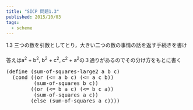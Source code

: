 ```yaml
---
title: "SICP 問題1.3"
published: 2015/10/03
tags:
  - scheme
---
```


<p>1.3  三つの数を引数としてとり，大きい二つの数の事情の話を返す手続きを書け<br/>
　<br/>
答えはa<sup>2</sup> + b<sup>2</sup>, b<sup>2</sup> + c<sup>2</sup>, c<sup>2</sup> + a<sup>2</sup>の３通りがあるのでその分け方をもとに書く</p>

<pre class="code lang-scheme" data-lang="scheme" data-unlink><span class="synSpecial">(</span><span class="synStatement">define</span> <span class="synSpecial">(</span>sum-of-squares-large2 a b c<span class="synSpecial">)</span>
  <span class="synSpecial">(</span><span class="synStatement">cond</span> <span class="synSpecial">((</span><span class="synStatement">or</span> <span class="synSpecial">(</span><span class="synIdentifier">&lt;=</span> a b c<span class="synSpecial">)</span> <span class="synSpecial">(</span><span class="synIdentifier">&lt;=</span> a c b<span class="synSpecial">))</span>
         <span class="synSpecial">(</span>sum-of-squares b c<span class="synSpecial">))</span>
        <span class="synSpecial">((</span><span class="synStatement">or</span> <span class="synSpecial">(</span><span class="synIdentifier">&lt;=</span> b a c<span class="synSpecial">)</span> <span class="synSpecial">(</span><span class="synIdentifier">&lt;=</span> b c a<span class="synSpecial">))</span>
         <span class="synSpecial">(</span>sum-of-squares a c<span class="synSpecial">))</span>
        <span class="synSpecial">(</span><span class="synStatement">else</span> <span class="synSpecial">(</span>sum-of-squares a c<span class="synSpecial">))))</span>
</pre>


